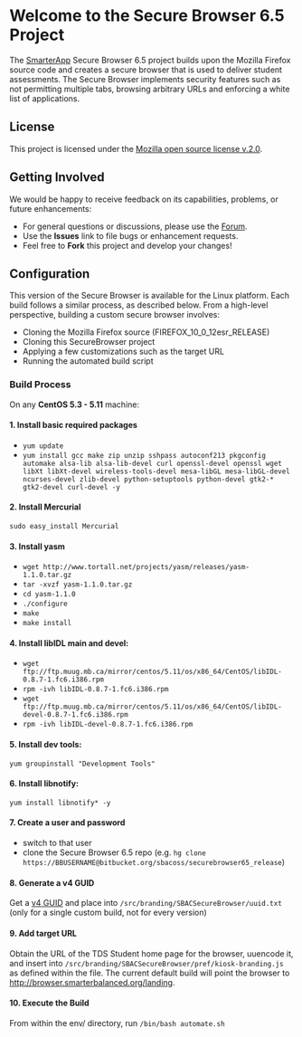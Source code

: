 # Welcome to the Secure Browser 6.5 Project
The [SmarterApp](http://smarterapp.org) Secure Browser 6.5 project builds upon the Mozilla Firefox source code and creates a secure browser that is used to deliver student assessments. The Secure Browser implements security features such as not permitting multiple tabs, browsing arbitrary URLs and enforcing a white list of applications.

## License ##
This project is licensed under the [Mozilla open source license v.2.0](https://www.mozilla.org/MPL/2.0/).

## Getting Involved ##
We would be happy to receive feedback on its capabilities, problems, or future enhancements:

* For general questions or discussions, please use the [Forum](http://forum.opentestsystem.org/viewforum.php?f=17).
* Use the **Issues** link to file bugs or enhancement requests.
* Feel free to **Fork** this project and develop your changes!

## Configuration ###

This version of the Secure Browser is available for the Linux platform. Each build follows a similar process, as described below. From a high-level perspective, building a custom secure browser involves:

* Cloning the Mozilla Firefox source (FIREFOX_10_0_12esr_RELEASE)
* Cloning this SecureBrowser project
* Applying a few customizations such as the target URL
* Running the automated build script

### Build Process

On any **CentOS 5.3 - 5.11** machine:

#### 1. Install basic required packages

* `yum update`
* `yum install gcc make zip unzip sshpass autoconf213 pkgconfig automake alsa-lib alsa-lib-devel curl openssl-devel openssl wget libXt libXt-devel wireless-tools-devel mesa-libGL mesa-libGL-devel ncurses-devel zlib-devel python-setuptools python-devel gtk2-* gtk2-devel curl-devel -y`
 
#### 2. Install Mercurial
`sudo easy_install Mercurial`
 
#### 3. Install yasm
* `wget http://www.tortall.net/projects/yasm/releases/yasm-1.1.0.tar.gz`
* `tar -xvzf yasm-1.1.0.tar.gz`
* `cd yasm-1.1.0`
* `./configure`
* `make`
* `make install`
 
#### 4. Install libIDL main and devel:

* `wget ftp://ftp.muug.mb.ca/mirror/centos/5.11/os/x86_64/CentOS/libIDL-0.8.7-1.fc6.i386.rpm`
* `rpm -ivh libIDL-0.8.7-1.fc6.i386.rpm`
* `wget ftp://ftp.muug.mb.ca/mirror/centos/5.11/os/x86_64/CentOS/libIDL-devel-0.8.7-1.fc6.i386.rpm`
* `rpm -ivh libIDL-devel-0.8.7-1.fc6.i386.rpm`

#### 5. Install dev tools:
`yum groupinstall "Development Tools"`

#### 6. Install libnotify:
`yum install libnotify* -y`

#### 7. Create a user and password

* switch to that user
* clone the Secure Browser 6.5 repo (e.g. `hg clone https://BBUSERNAME@bitbucket.org/sbacoss/securebrowser65_release`)

#### 8. Generate a v4 GUID
Get a [v4 GUID](https://www.uuidgenerator.net/version4) and place into `/src/branding/SBACSecureBrowser/uuid.txt` (only for a single custom build, not for every version)

#### 9. Add target URL
Obtain the URL of the TDS Student home page for the browser, uuencode it, and insert into `/src/branding/SBACSecureBrowser/pref/kiosk-branding.js` as defined within the file. The current default build will point the browser to http://browser.smarterbalanced.org/landing.

#### 10. Execute the Build
From within the env/ directory, run `/bin/bash automate.sh`